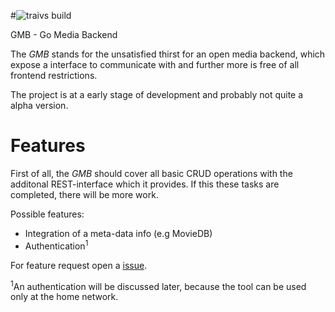 #![traivs build](https://travis-ci.org/loose11/gmb.svg?branch=master)

 GMB - Go Media Backend

The *GMB* stands for the unsatisfied thirst for an open media backend, which expose a interface to communicate with and further more is free of all frontend restrictions. 

The project is at a early stage of development and probably not quite a alpha version. 

# Features

First of all, the *GMB* should cover all basic CRUD operations with the additonal REST-interface which it provides. If this these tasks are completed, there will be more work. 

Possible features: 

* Integration of a meta-data info (e.g MovieDB)
* Authentication<sup>1</sup> 

For feature request open a [issue](https://github.com/loose11/gmb/issues).


<sup>1</sup>An authentication will be discussed later, because the tool can be used only at the home network.  

